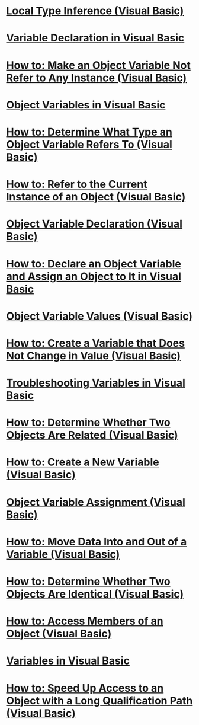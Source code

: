 # [Local Type Inference (Visual Basic)](local-type-inference.md)
# [Variable Declaration in Visual Basic](variable-declaration.md)
# [How to: Make an Object Variable Not Refer to Any Instance (Visual Basic)](how-to-make-an-object-variable-not-refer-to-any-instance.md)
# [Object Variables in Visual Basic](object-variables.md)
# [How to: Determine What Type an Object Variable Refers To (Visual Basic)](how-to-determine-what-type-an-object-variable-refers-to.md)
# [How to: Refer to the Current Instance of an Object (Visual Basic)](how-to-refer-to-the-current-instance-of-an-object.md)
# [Object Variable Declaration (Visual Basic)](object-variable-declaration.md)
# [How to: Declare an Object Variable and Assign an Object to It in Visual Basic](how-to-declare-an-object-variable-and-assign-an-object-to-it.md)
# [Object Variable Values (Visual Basic)](object-variable-values.md)
# [How to: Create a Variable that Does Not Change in Value (Visual Basic)](how-to-create-a-variable-that-does-not-change-in-value.md)
# [Troubleshooting Variables in Visual Basic](troubleshooting-variables.md)
# [How to: Determine Whether Two Objects Are Related (Visual Basic)](how-to-determine-whether-two-objects-are-related.md)
# [How to: Create a New Variable (Visual Basic)](how-to-create-a-new-variable.md)
# [Object Variable Assignment (Visual Basic)](object-variable-assignment.md)
# [How to: Move Data Into and Out of a Variable (Visual Basic)](how-to-move-data-into-and-out-of-a-variable.md)
# [How to: Determine Whether Two Objects Are Identical (Visual Basic)](how-to-determine-whether-two-objects-are-identical.md)
# [How to: Access Members of an Object (Visual Basic)](how-to-access-members-of-an-object.md)
# [Variables in Visual Basic](index.md)
# [How to: Speed Up Access to an Object with a Long Qualification Path (Visual Basic)](how-to-speed-up-access-to-an-object-with-a-long-qualification-path.md)
